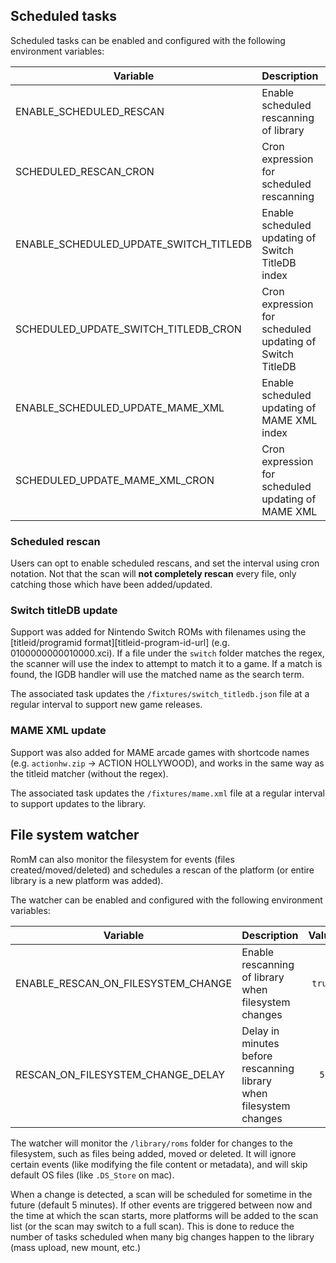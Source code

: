 ## Scheduled tasks

Scheduled tasks can be enabled and configured with the following environment variables:

|Variable|Description|Value|
|---|---|:---:|
|ENABLE_SCHEDULED_RESCAN|Enable scheduled rescanning of library|`true`|
|SCHEDULED_RESCAN_CRON|Cron expression for scheduled rescanning|`"0 3 * * *"`|
|ENABLE_SCHEDULED_UPDATE_SWITCH_TITLEDB|Enable scheduled updating of Switch TitleDB index|`true`|
|SCHEDULED_UPDATE_SWITCH_TITLEDB_CRON|Cron expression for scheduled updating of Switch TitleDB|`"0 4 * * *"`|
|ENABLE_SCHEDULED_UPDATE_MAME_XML|Enable scheduled updating of MAME XML index|`true`|
|SCHEDULED_UPDATE_MAME_XML_CRON|Cron expression for scheduled updating of MAME XML|`"0 5 * * *"`|

### Scheduled rescan

Users can opt to enable scheduled rescans, and set the interval using cron notation. Not that the scan will **not completely rescan** every file, only catching those which have been added/updated.

### Switch titleDB update

Support was added for Nintendo Switch ROMs with filenames using the [titleid/programid format][titleid-program-id-url] (e.g. 0100000000010000.xci). If a file under the `switch` folder matches the regex, the scanner will use the index to attempt to match it to a game. If a match is found, the IGDB handler will use the matched name as the search term.

The associated task updates the `/fixtures/switch_titledb.json` file at a regular interval to support new game releases.

### MAME XML update

Support was also added for MAME arcade games with shortcode names (e.g. `actionhw.zip` -> ACTION HOLLYWOOD), and works in the same way as the titleid matcher (without the regex).

The associated task updates the `/fixtures/mame.xml` file at a regular interval to support updates to the library.

## File system watcher

RomM can also monitor the filesystem for events (files created/moved/deleted) and schedules a rescan of the platform (or entire library is a new platform was added).

The watcher can be enabled and configured with the following environment variables:

|Variable|Description|Value|
|---|---|:---:
|ENABLE_RESCAN_ON_FILESYSTEM_CHANGE|Enable rescanning of library when filesystem changes|`true`
|RESCAN_ON_FILESYSTEM_CHANGE_DELAY|Delay in minutes before rescanning library when filesystem changes|`5`|

The watcher will monitor the `/library/roms` folder for changes to the filesystem, such as files being added, moved or deleted. It will ignore certain events (like modifying the file content or metadata), and will skip default OS files (like `.DS_Store` on mac).

When a change is detected, a scan will be scheduled for sometime in the future (default 5 minutes). If other events are triggered between now and the time at which the scan starts, more platforms will be added to the scan list (or the scan may switch to a full scan). This is done to reduce the number of tasks scheduled when many big changes happen to the library (mass upload, new mount, etc.)
